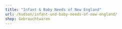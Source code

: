 ```yaml
---
title: "Infant & Baby Needs of New England"
url: /hudson/infant-und-baby-needs-of-new-england/
shop: Gebrauchtwaren
---
```

